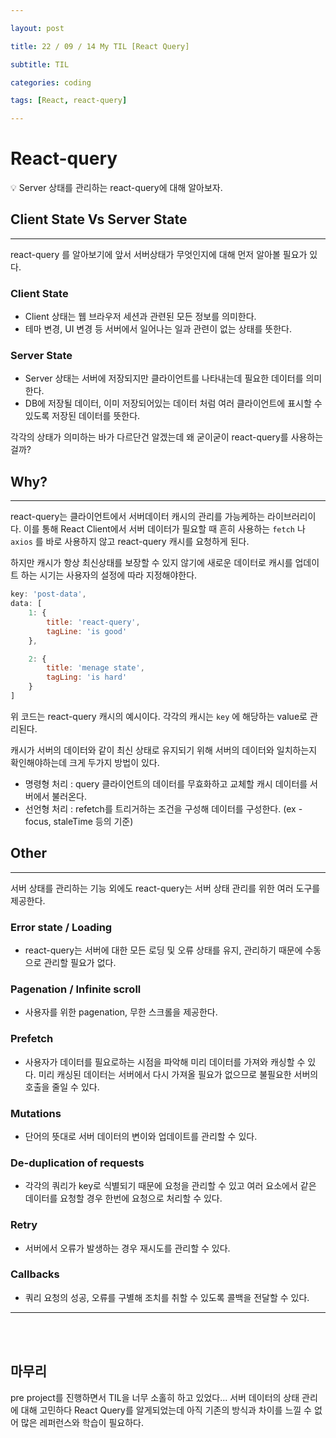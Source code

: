 ```yaml
---

layout: post

title: 22 / 09 / 14 My TIL [React Query]

subtitle: TIL

categories: coding

tags: [React, react-query]

---
```

# React-query


<aside>
💡 Server 상태를 관리하는 react-query에 대해 알아보자.

</aside>

## Client State Vs Server State

---

react-query 를 알아보기에 앞서 서버상태가 무엇인지에 대해 먼저 알아볼 필요가 있다.

### Client State

- Client 상태는 웹 브라우저 세션과 관련된 모든 정보를 의미한다.
- 테마 변경, UI 변경 등 서버에서 일어나는 일과 관련이 없는 상태를 뜻한다.

 

### Server State

- Server 상태는 서버에 저장되지만 클라이언트를 나타내는데 필요한 데이터를 의미한다.
- DB에 저장될 데이터, 이미 저장되어있는 데이터 처럼 여러 클라이언트에 표시할 수 있도록 저장된 데이터를 뜻한다.

각각의 상태가 의미하는 바가 다르단건 알겠는데 왜 굳이굳이 react-query를 사용하는 걸까?

## Why?

---

react-query는 클라이언트에서 서버데이터 캐시의 관리를 가능케하는 라이브러리이다. 이를 통해 React Client에서 서버 데이터가 필요할 때 흔히 사용하는 `fetch` 나 `axios` 를 바로 사용하지 않고 react-query 캐시를 요청하게 된다.

하지만 캐시가 항상 최신상태를 보장할 수 있지 않기에 새로운 데이터로 캐시를 업데이트 하는 시기는 사용자의 설정에 따라 지정해야한다.

```jsx
key: 'post-data',
data: [
	1: {
		title: 'react-query',
		tagLine: 'is good'
	},

	2: {
		title: 'menage state',
		tagLing: 'is hard'
	}
]
```

위 코드는 react-query 캐시의 예시이다. 각각의 캐시는 `key` 에 해당하는 value로 관리된다.

캐시가 서버의 데이터와 같이 최신 상태로 유지되기 위해 서버의 데이터와 일치하는지 확인해야하는데 크게 두가지 방법이 있다.

- 명령형 처리 : query 클라이언트의 데이터를 무효화하고 교체할 캐시 데이터를 서버에서 불러온다.
- 선언형 처리 : refetch를 트리거하는 조건을 구성해 데이터를 구성한다. (ex - focus, staleTime 등의 기준)

## Other

---

서버 상태를 관리하는 기능 외에도 react-query는 서버 상태 관리를 위한 여러 도구를 제공한다.

### Error state / Loading

- react-query는 서버에 대한 모든 로딩 및 오류 상태를 유지, 관리하기 때문에 수동으로 관리할 필요가 없다.

### Pagenation / Infinite scroll

- 사용자를 위한 pagenation, 무한 스크롤을 제공한다.

### Prefetch

- 사용자가 데이터를 필요로하는 시점을 파악해 미리 데이터를 가져와 캐싱할 수 있다. 미리 캐싱된 데이터는  서버에서 다시 가져올 필요가 없으므로 불필요한 서버의 호출을 줄일 수 있다.

### Mutations

- 단어의 뜻대로 서버 데이터의 변이와 업데이트를 관리할 수 있다.

### De-duplication of requests

- 각각의 쿼리가 key로 식별되기 때문에 요청을 관리할 수 있고 여러 요소에서 같은 데이터를 요청할 경우 한번에 요청으로 처리할 수 있다.

### Retry

- 서버에서 오류가 발생하는 경우 재시도를 관리할 수 있다.

### Callbacks

- 쿼리 요청의 성공, 오류를 구별해 조치를 취할 수 있도록 콜백을 전달할 수 있다.

---
<br><br>
## 마무리
pre project를 진행하면서 TIL을 너무 소홀히 하고 있었다...
서버 데이터의 상태 관리에 대해 고민하다 React Query를 알게되었는데 아직 기존의 방식과 차이를 느낄 수 없어 많은 레퍼런스와 학습이 필요하다.


